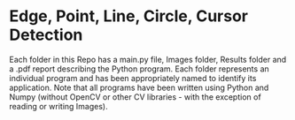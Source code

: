 # Edge, Point, Line, Circle, Cursor Detection

Each folder in this Repo has a main.py file, Images folder, Results folder and a .pdf report describing the Python program. Each folder represents an individual program and has been appropriately named to identify its application. Note that all programs have been written using Python and Numpy (without OpenCV or other CV libraries - with the exception of reading or writing Images).
